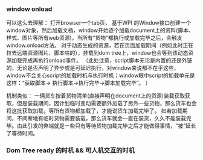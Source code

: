 
### window onload

可以这么去理解： 
 打开browser一个tab页， 基于WPI 的Window接口创建一个window对象，然后加载文档，window开始逐个加载document上的资料(脚本、样式、图片等所有web资源)，当所有“货物”都执行或加载完毕之后，会触发window.onload方法。 对于动态生成的资源，若在页面加载期间（例如此时正在拉去远端资源图片、脚本啥的），挂载到dom tree上，window也会等到该动态资源加载完成再执行onload事件。 （此处注意，script脚本无论是内置的还是外链的，无论是否声明了异步或是可延迟执行，对window来说都不在乎这些，window不会关心script的加载时机与执行时机；window眼中script的加载单元是这样：“获取脚本-> 执行脚本->执行完毕->脚本加载完毕”。 ）

机制类似： 
 一辆货车按着货物清单(直接声明在document上的资源)装载获取获取，但是装载期间，因计划临时变动需要额外加载了另外一些货物，那么货车也会将这批获取加载，等所有货物都加载了，才能说货车加载完毕了。 如若加载期间，不间断地有临时货物需要装载，那么货车就会一直在装货，久久不能装载完毕。由此引发的弊端就是一些只有等待货物加载完毕之后才能做得事情，“被”延长了等待时间。



 ### Dom Tree ready 的时机 && 可人机交互的时机